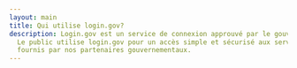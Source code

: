 ```yaml
---
layout: main
title: Qui utilise login.gov?
description: Login.gov est un service de connexion approuvé par le gouvernement.
  Le public utilise login.gov pour un accès simple et sécurisé aux services
  fournis par nos partenaires gouvernementaux.
---
```

